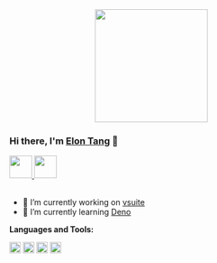<div align="center">
  <img src="https://github.com/blackcater/blackcater/raw/master/images/banner.gif" width="200 " height="200" />
</div>

### Hi there, I'm [Elon Tang](https://www.blackcater.win/) 👋

<a href="https://www.blackcater.win/" alt="blackcater's blog">
  <img src="https://github.com/blackcater/blackcater/raw/master/images/social-blog.svg" height="40" />
</a>
<a href="mailto:blackcater2015@gmail.com">
  <img src="https://github.com/blackcater/blackcater/raw/master/images/social-gmail.svg" height="40" />
</a>

<br />
<br />

- 🔭 I’m currently working on [vsuite](https://github.com/vsuite/vsuite)
- 🌱 I’m currently learning [Deno](https://github.com/denoland/deno)

**Languages and Tools:**

<code><img height="20" src="https://github.com/blackcater/blackcater/raw/master/images/logo-javascript.svg"></code>
<code><img height="20" src="https://github.com/blackcater/blackcater/raw/master/images/logo-typescript.svg"></code>
<code><img height="20" src="https://github.com/blackcater/blackcater/raw/master/images/logo-nodejs.svg"></code>
<code><img height="20" src="https://github.com/blackcater/blackcater/raw/master/images/logo-deno.svg"></code>
